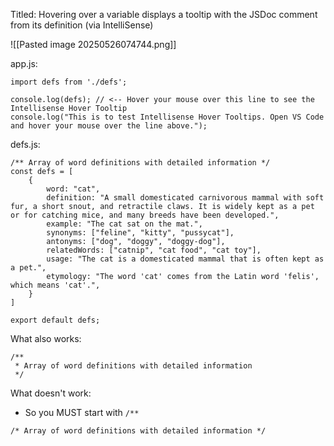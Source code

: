 Titled: Hovering over a variable displays a tooltip with the JSDoc comment from its definition (via IntelliSense)

![[Pasted image 20250526074744.png]]

app.js:
```
import defs from './defs';  
  
console.log(defs); // <-- Hover your mouse over this line to see the Intellisense Hover Tooltip  
console.log("This is to test Intellisense Hover Tooltips. Open VS Code and hover your mouse over the line above.");
```

defs.js:
```
/** Array of word definitions with detailed information */  
const defs = [  
    {  
        word: "cat",  
        definition: "A small domesticated carnivorous mammal with soft fur, a short snout, and retractile claws. It is widely kept as a pet or for catching mice, and many breeds have been developed.",  
        example: "The cat sat on the mat.",  
        synonyms: ["feline", "kitty", "pussycat"],  
        antonyms: ["dog", "doggy", "doggy-dog"],  
        relatedWords: ["catnip", "cat food", "cat toy"],  
        usage: "The cat is a domesticated mammal that is often kept as a pet.",  
        etymology: "The word 'cat' comes from the Latin word 'felis', which means 'cat'.",  
    }  
]  
  
export default defs;
```

What also works:
```
/**   
 * Array of word definitions with detailed information   
 */
```

What doesn't work:
- So you MUST start with `/**` 
```
/* Array of word definitions with detailed information */
```
